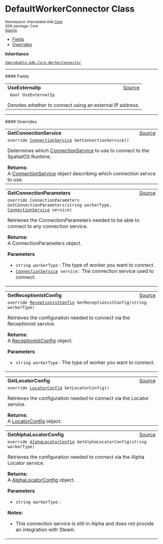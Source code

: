 
# DefaultWorkerConnector Class
<sup>
Namespace: Improbable.Gdk.<a href="{{urlRoot}}/api/core-index">Core</a><br/>
GDK package: Core<br/>
<a href="https://www.github.com/spatialos/gdk-for-unity/blob/0.2.3/workers/unity/Packages/com.improbable.gdk.core/Worker/DefaultWorkerConnector.cs/#L8">Source</a>
<style>
a code {
                    padding: 0em 0.25em!important;
}
code {
                    background-color: #ffffff!important;
}
</style>
</sup>
<nav id="pageToc" class="page-toc"><ul><li><a href="#fields">Fields</a>
<li><a href="#overrides">Overrides</a>
</ul></nav>



</p>

<b>Inheritance</b>

<code><a href="{{urlRoot}}/api/core/worker-connector">Improbable.Gdk.Core.WorkerConnector</a></code>






</p>
<hr style="width:100%; border-top-color:#d8d8d8" />
#### Fields


</p>




<table width="100%">
    <tr>
        <td style="border-right:none"><b>UseExternalIp</b></td>
        <td style="border-left:none; text-align:right"><a href="https://www.github.com/spatialos/gdk-for-unity/blob/0.2.3/workers/unity/Packages/com.improbable.gdk.core/Worker/DefaultWorkerConnector.cs/#L13">Source</a></td>
    </tr>
    <tr>
        <td colspan="2">
<code> bool UseExternalIp</code></p>
Denotes whether to connect using an external IP address. 

</td>
    </tr>
</table>









</p>
<hr style="width:100%; border-top-color:#d8d8d8" />
#### Overrides


</p>




<table width="100%">
    <tr>
        <td style="border-right:none"><b>GetConnectionService</b></td>
        <td style="border-left:none; text-align:right"><a href="https://www.github.com/spatialos/gdk-for-unity/blob/0.2.3/workers/unity/Packages/com.improbable.gdk.core/Worker/DefaultWorkerConnector.cs/#L15">Source</a></td>
    </tr>
    <tr>
        <td colspan="2">
<code>override <a href="{{urlRoot}}/api/core/connection-service">ConnectionService</a> GetConnectionService()</code></p>
Determines which <a href="{{urlRoot}}/api/core/connection-service">ConnectionService</a> to use to connect to the SpatialOS Runtime. 
</p><b>Returns:</b></br>A <a href="{{urlRoot}}/api/core/connection-service">ConnectionService</a> object describing which connection servce to use.




</td>
    </tr>
</table>


<table width="100%">
    <tr>
        <td style="border-right:none"><b>GetConnectionParameters</b></td>
        <td style="border-left:none; text-align:right"><a href="https://www.github.com/spatialos/gdk-for-unity/blob/0.2.3/workers/unity/Packages/com.improbable.gdk.core/Worker/DefaultWorkerConnector.cs/#L36">Source</a></td>
    </tr>
    <tr>
        <td colspan="2">
<code>override ConnectionParameters GetConnectionParameters(string workerType, <a href="{{urlRoot}}/api/core/connection-service">ConnectionService</a> service)</code></p>
Retrieves the ConnectionParameters needed to be able to connect to any connection service. 
</p><b>Returns:</b></br>A ConnectionParameters object.

</p>

<b>Parameters</b>

<ul>
<li><code>string workerType</code> : The type of worker you want to connect.</li>
<li><code><a href="{{urlRoot}}/api/core/connection-service">ConnectionService</a> service</code> : The connection service used to connect.</li>
</ul>





</td>
    </tr>
</table>


<table width="100%">
    <tr>
        <td style="border-right:none"><b>GetReceptionistConfig</b></td>
        <td style="border-left:none; text-align:right"><a href="https://www.github.com/spatialos/gdk-for-unity/blob/0.2.3/workers/unity/Packages/com.improbable.gdk.core/Worker/DefaultWorkerConnector.cs/#L76">Source</a></td>
    </tr>
    <tr>
        <td colspan="2">
<code>override <a href="{{urlRoot}}/api/core/receptionist-config">ReceptionistConfig</a> GetReceptionistConfig(string workerType)</code></p>
Retrieves the configuration needed to connect via the Receptionist service. 
</p><b>Returns:</b></br>A <a href="{{urlRoot}}/api/core/receptionist-config">ReceptionistConfig</a> object.

</p>

<b>Parameters</b>

<ul>
<li><code>string workerType</code> : The type of worker you want to connect.</li>
</ul>





</td>
    </tr>
</table>


<table width="100%">
    <tr>
        <td style="border-right:none"><b>GetLocatorConfig</b></td>
        <td style="border-left:none; text-align:right"><a href="https://www.github.com/spatialos/gdk-for-unity/blob/0.2.3/workers/unity/Packages/com.improbable.gdk.core/Worker/DefaultWorkerConnector.cs/#L101">Source</a></td>
    </tr>
    <tr>
        <td colspan="2">
<code>override <a href="{{urlRoot}}/api/core/locator-config">LocatorConfig</a> GetLocatorConfig()</code></p>
Retrieves the configuration needed to connect via the Locator service. 
</p><b>Returns:</b></br>A <a href="{{urlRoot}}/api/core/locator-config">LocatorConfig</a> object.




</td>
    </tr>
</table>


<table width="100%">
    <tr>
        <td style="border-right:none"><b>GetAlphaLocatorConfig</b></td>
        <td style="border-left:none; text-align:right"><a href="https://www.github.com/spatialos/gdk-for-unity/blob/0.2.3/workers/unity/Packages/com.improbable.gdk.core/Worker/DefaultWorkerConnector.cs/#L158">Source</a></td>
    </tr>
    <tr>
        <td colspan="2">
<code>override <a href="{{urlRoot}}/api/core/alpha-locator-config">AlphaLocatorConfig</a> GetAlphaLocatorConfig(string workerType)</code></p>
Retrieves the configuration needed to connect via the Alpha Locator service. 
</p><b>Returns:</b></br>A <a href="{{urlRoot}}/api/core/alpha-locator-config">AlphaLocatorConfig</a> object.

</p>

<b>Parameters</b>

<ul>
<li><code>string workerType</code> : </li>
</ul>



</p>

<b>Notes:</b>

<ul>
<li>This connection service is still in Alpha and does not provide an integration with Steam. </li>
</ul>




</td>
    </tr>
</table>




